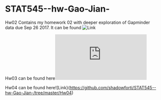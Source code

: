 # STAT545--hw-Gao-Jian-
Hw02 Contains my homework 02 with deeper exploration of Gapminder data due Sep 26 2017. It can be found ![Link](https://github.com/shadowforti/STAT545--hw-Gao-Jian-/tree/master/Hw02%20)

Hw03 can be found here![Link](https://github.com/shadowforti/STAT545--hw-Gao-Jian-/blob/master/Hw03/Hw03.md)

Hw04 can be found here![Link}(https://github.com/shadowforti/STAT545--hw-Gao-Jian-/tree/master/Hw04)
